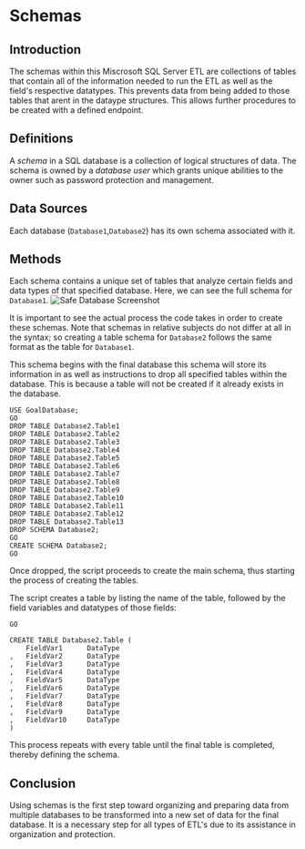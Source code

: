 # **Schemas**


## **Introduction**
The schemas within this Miscrosoft SQL Server ETL are collections of tables that contain all of the information needed to run the ETL as well as the field's respective datatypes. This prevents data from being added to those tables that arent in the dataype structures. This allows further procedures to be created with a defined endpoint.


## **Definitions**
A *schema* in a SQL database is a collection of logical structures of data. The schema is owned by a *database user* which grants unique abilities to the owner such as password protection and management. 


## **Data Sources**
Each database (`Database1`,`Database2`) has its own schema associated with it.


## **Methods**
Each schema contains a unique set of tables that analyze certain fields and data types of that specified database. Here, we can see the full schema for `Database1`.
![Safe Database Screenshot](media/Safe_database_Screenshot.png)

It is important to see the actual process the code takes in order to create these schemas. Note that schemas in relative subjects do not differ at all in the syntax; so creating a table schema for `Database2` follows the same format as the table for `Database1`.

This schema begins with the final database this schema will store its information in as well as instructions to drop all specified tables within the database. This is because a table will not be created if it already exists in the database.
```
USE GoalDatabase;
GO
DROP TABLE Database2.Table1
DROP TABLE Database2.Table2
DROP TABLE Database2.Table3
DROP TABLE Database2.Table4
DROP TABLE Database2.Table5
DROP TABLE Database2.Table6
DROP TABLE Database2.Table7
DROP TABLE Database2.Table8
DROP TABLE Database2.Table9
DROP TABLE Database2.Table10
DROP TABLE Database2.Table11
DROP TABLE Database2.Table12
DROP TABLE Database2.Table13
DROP SCHEMA Database2;
GO
CREATE SCHEMA Database2;
GO
```
Once dropped, the script proceeds to create the main schema, thus starting the process of creating the tables.

The script creates a table by listing the name of the table, followed by the field variables and datatypes of those fields:
```
GO

CREATE TABLE Database2.Table (
    FieldVar1	   DataType
,	FieldVar2      DataType
,	FieldVar3	   DataType	
,	FieldVar4      DataType
,	FieldVar5      DataType
,	FieldVar6      DataType
,	FieldVar7      DataType
,	FieldVar8      DataType
,	FieldVar9      DataType
,	FieldVar10     DataType
)
```

This process repeats with every table until the final table is completed, thereby defining the schema. 




## **Conclusion**
Using schemas is the first step toward organizing and preparing data from multiple databases to be transformed into a new set of data for the final database. It is a necessary step for all types of ETL's due to its assistance in organization and protection.
